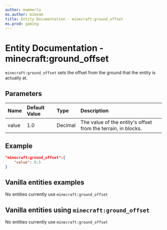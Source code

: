 ```yaml
---
author: mammerla
ms.author: mikeam
title: Entity Documentation - minecraft:ground_offset
ms.prod: gaming
---
```


# Entity Documentation -  minecraft:ground_offset

`minecraft:ground_offset` sets the offset from the ground that the entity is actually at.

## Parameters

|Name |Default Value  |Type  |Description  |
|:----------|:----------|:----------|:----------|
|value| 1.0| Decimal| The value of the entity's offset from the terrain, in blocks. |

## Example

```json
"minecraft:ground_offset":{
    "value": 0.5
}
```

## Vanilla entities examples

No entities currently use `minecraft:ground_offset`

## Vanilla entities using `minecraft:ground_offset`

No entities currently use `minecraft:ground_offset`
